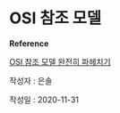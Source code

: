# OSI 참조 모델 


**Reference**

[OSI 참조 모델 완전히 파헤치기](https://velog.io/@raejoonee/OSI-%EC%B0%B8%EC%A1%B0-%EB%AA%A8%EB%8D%B8-%EC%99%84%EC%A0%84%ED%9E%88-%ED%8C%8C%ED%97%A4%EC%B9%98%EA%B8%B0)

작성자 : 은솔

작성일 : 2020-11-31